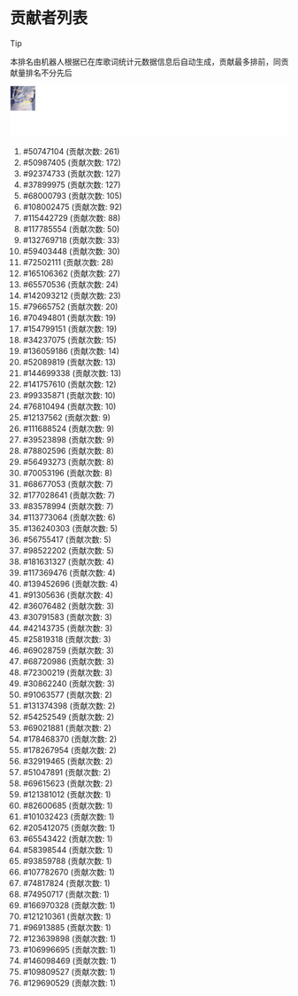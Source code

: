 # 贡献者列表

> [!TIP]
> 本排名由机器人根据已在库歌词统计元数据信息后自动生成，贡献最多排前，同贡献量排名不分先后

![贡献者头像画廊](./CONTRIBUTORS.svg)

1. #50747104 (贡献次数: 261)
2. #50987405 (贡献次数: 172)
3. #92374733 (贡献次数: 127)
4. #37899975 (贡献次数: 127)
5. #68000793 (贡献次数: 105)
6. #108002475 (贡献次数: 92)
7. #115442729 (贡献次数: 88)
8. #117785554 (贡献次数: 50)
9. #132769718 (贡献次数: 33)
10. #59403448 (贡献次数: 30)
11. #72502111 (贡献次数: 28)
12. #165106362 (贡献次数: 27)
13. #65570536 (贡献次数: 24)
14. #142093212 (贡献次数: 23)
15. #79665752 (贡献次数: 20)
16. #70494801 (贡献次数: 19)
17. #154799151 (贡献次数: 19)
18. #34237075 (贡献次数: 15)
19. #136059186 (贡献次数: 14)
20. #52089819 (贡献次数: 13)
21. #144699338 (贡献次数: 13)
22. #141757610 (贡献次数: 12)
23. #99335871 (贡献次数: 10)
24. #76810494 (贡献次数: 10)
25. #12137562 (贡献次数: 9)
26. #111688524 (贡献次数: 9)
27. #39523898 (贡献次数: 9)
28. #78802596 (贡献次数: 8)
29. #56493273 (贡献次数: 8)
30. #70053196 (贡献次数: 8)
31. #68677053 (贡献次数: 7)
32. #177028641 (贡献次数: 7)
33. #83578994 (贡献次数: 7)
34. #113773064 (贡献次数: 6)
35. #136240303 (贡献次数: 5)
36. #56755417 (贡献次数: 5)
37. #98522202 (贡献次数: 5)
38. #181631327 (贡献次数: 4)
39. #117369476 (贡献次数: 4)
40. #139452696 (贡献次数: 4)
41. #91305636 (贡献次数: 4)
42. #36076482 (贡献次数: 3)
43. #30791583 (贡献次数: 3)
44. #42143735 (贡献次数: 3)
45. #25819318 (贡献次数: 3)
46. #69028759 (贡献次数: 3)
47. #68720986 (贡献次数: 3)
48. #72300219 (贡献次数: 3)
49. #30862240 (贡献次数: 3)
50. #91063577 (贡献次数: 2)
51. #131374398 (贡献次数: 2)
52. #54252549 (贡献次数: 2)
53. #69021881 (贡献次数: 2)
54. #178468370 (贡献次数: 2)
55. #178267954 (贡献次数: 2)
56. #32919465 (贡献次数: 2)
57. #51047891 (贡献次数: 2)
58. #69615623 (贡献次数: 2)
59. #121381012 (贡献次数: 1)
60. #82600685 (贡献次数: 1)
61. #101032423 (贡献次数: 1)
62. #205412075 (贡献次数: 1)
63. #65543422 (贡献次数: 1)
64. #58398544 (贡献次数: 1)
65. #93859788 (贡献次数: 1)
66. #107782670 (贡献次数: 1)
67. #74817824 (贡献次数: 1)
68. #74950717 (贡献次数: 1)
69. #166970328 (贡献次数: 1)
70. #121210361 (贡献次数: 1)
71. #96913885 (贡献次数: 1)
72. #123639898 (贡献次数: 1)
73. #106996695 (贡献次数: 1)
74. #146098469 (贡献次数: 1)
75. #109809527 (贡献次数: 1)
76. #129690529 (贡献次数: 1)
